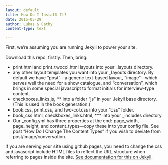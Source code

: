 ```yaml
---
layout: default
title: How Do I Install It?
date: 2015-05-29
author: Lukas & Cathy
content-type: text

---
```


First, we’re assuming you are running Jekyll to power your site. 

Download this repo, firstly. Then, bring:<br />
- print.html and print_twocol.html layouts into your _layouts directory. <br />
- any other layout templates you want into your _layouts directory.  By default we have “post”—a generic text-based layout, “image”—which serves well the need for a show catalogue, and “conversation”, which brings in some special javascript to format initials for interview-type content.<br />
- checkboxes_links.js, ** into a folder “js” in your Jekyll base directory. (This is used in the book generation.)<br />
- book.css, print.css, and two-col.css into your “css” folder. <br />
- book_css.html, checkboxes_links.html, *** into your _includes directory. <br />
- Our _config.yml has three properties at the end: page_width, page_height, and content_types—copy these into your config file. See post “How Do I Change The Content Types” if you wish to deviate from post/image/conversation. <br />

If you are serving your site using github pages, you need to change the css and javascript include HTML files to reflect the URL structure when referring to pages inside the site. [See documentation for this on Jekyll](https://jekyllrb.com/docs/github-pages/#project-page-url-structure).
